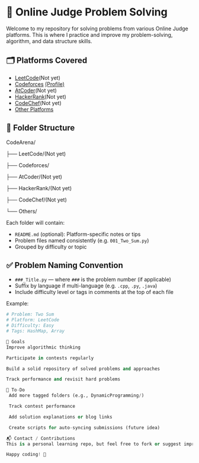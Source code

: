 # 🧠 Online Judge Problem Solving

Welcome to my repository for solving problems from various Online Judge platforms. This is where I practice and improve my problem-solving, algorithm, and data structure skills.

## 🗂 Platforms Covered
- [LeetCode](https://leetcode.com/)(Not yet)
- [Codeforces](https://codeforces.com/) [(Profile)](https://codeforces.com/profile/ali_omar_nafiz)
- [AtCoder](https://atcoder.jp/)(Not yet)
- [HackerRank](https://www.hackerrank.com/)(Not yet)
- [CodeChef](https://www.codechef.com/)(Not yet)
- [Other Platforms](#)

## 📁 Folder Structure

CodeArena/

├── LeetCode/(Not yet)

├── Codeforces/

├── AtCoder/(Not yet)

├── HackerRank/(Not yet)

├── CodeChef/(Not yet)

└── Others/

Each folder will contain:
- `README.md` (optional): Platform-specific notes or tips
- Problem files named consistently (e.g. `001_Two_Sum.py`)
- Grouped by difficulty or topic 

## ✅ Problem Naming Convention

- `###_Title.py` — where `###` is the problem number (if applicable)
- Suffix by language if multi-language (e.g. `.cpp`, `.py`, `.java`)
- Include difficulty level or tags in comments at the top of each file

Example:
```python
# Problem: Two Sum
# Platform: LeetCode
# Difficulty: Easy
# Tags: HashMap, Array

🎯 Goals
Improve algorithmic thinking

Participate in contests regularly

Build a solid repository of solved problems and approaches

Track performance and revisit hard problems

📌 To-Do
 Add more tagged folders (e.g., DynamicProgramming/)

 Track contest performance

 Add solution explanations or blog links

 Create scripts for auto-syncing submissions (future idea)

📬 Contact / Contributions
This is a personal learning repo, but feel free to fork or suggest improvements.

Happy coding! 🚀
